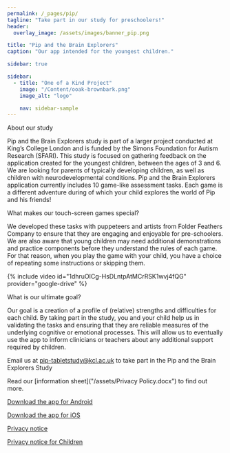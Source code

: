 ```yaml
---
permalink: /_pages/pip/
tagline: "Take part in our study for preschoolers!"
header:
  overlay_image: /assets/images/banner_pip.png

title: "Pip and the Brain Explorers"
caption: "Our app intended for the youngest children."

sidebar: true

sidebar:
  - title: "One of a Kind Project"
    image: "/Content/ooak-brownbark.png"
    image_alt: "logo"

    nav: sidebar-sample
---
```


About our study

Pip and the Brain Explorers study is part of a larger project conducted at King’s College London and is funded by the Simons Foundation for Autism Research (SFARI). This study is focused on gathering feedback on the application created for the youngest children, between the ages of 3 and 6. We are looking for parents of typically developing children, as well as children with neurodevelopmental conditions. 
Pip and the Brain Explorers application currently includes 10 game-like assessment tasks. Each game is a different adventure during of which your child explores the world of Pip and his friends!

What makes our touch-screen games special?

We developed these tasks with puppeteers and artists from Folder Feathers Company to ensure that they are engaging and enjoyable for pre-schoolers. We are also aware that young children may need additional demonstrations and practice components before they understand the rules of each game. For that reason, when you play the game with your child, you have a choice of repeating some instructions or skipping them.

{% include video id="1dhruOICg-HsDLntpAtMCrRSK1wvj4fQG" provider="google-drive" %}

What is our ultimate goal?

Our goal is a creation of a profile of (relative) strengths and difficulties for each child. By taking part in the study, you and your child help us in validating the tasks and ensuring that they are reliable measures of the underlying cognitive or emotional processes. This will allow us to eventually use the app to inform clinicians or teachers about any additional support required by children. 

Email us at [pip-tabletstudy@kcl.ac.uk](mailto:pip-tabletstudy@kcl.ac.uk) to take part in the Pip and the Brain Explorers Study

Read our [information sheet]("/assets/Privacy Policy.docx") to find out more.

<a href="/assets/Privacy Policy.docx" class="btn--default">Download the app for Android</a>

<a href="/assets/Privacy Policy Children.docx" class="btn--default">Download the app for iOS</a>




<a href="/assets/Privacy Policy.docx" class="btn--default">Privacy notice</a>

<a href="/assets/Privacy Policy Children.docx" class="btn--default">Privacy notice for Children</a>










